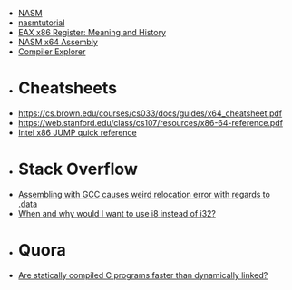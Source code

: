 - [NASM](https://www.nasm.us)
- [nasmtutorial](https://cs.lmu.edu/~ray/notes/nasmtutorial)
- [EAX x86 Register: Meaning and History](https://keleshev.com/eax-x86-register-meaning-and-history)
- [NASM x64 Assembly](https://www.cs.uaf.edu/2017/fall/cs301/reference/x86_64.html)
- [Compiler Explorer](https://godbolt.org)
- # Cheatsheets
- https://cs.brown.edu/courses/cs033/docs/guides/x64_cheatsheet.pdf
- https://web.stanford.edu/class/cs107/resources/x86-64-reference.pdf
- [Intel x86 JUMP quick reference](http://unixwiz.net/techtips/x86-jumps.html)
- # Stack Overflow
- [Assembling with GCC causes weird relocation error with regards to .data](https://stackoverflow.com/a/46124164)
- [When and why would I want to use i8 instead of i32?](https://stackoverflow.com/a/62151441)
- # Quora
- [Are statically compiled C programs faster than dynamically linked?](https://www.quora.com/Are-statically-compiled-C-programs-faster-than-dynamically-linked)